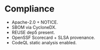 # Compliance
- Apache-2.0 + NOTICE.
- SBOM via CycloneDX.
- REUSE dep5 present.
- OpenSSF Scorecard + SLSA provenance.
- CodeQL static analysis enabled.
